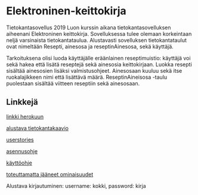 # Elektroninen-keittokirja

Tietokantasovellus 2019
Luon kurssin aikana tietokantasovelluksen aiheenani Elektroninen keittokirja.
Sovelluksessa tulee olemaan korkeintaan neljä varsinaista tietokantataulua. Alustavasti sovelluksen tietokantataulut ovat nimeltään Resepti, ainesosa ja reseptinAinesosa, sekä käyttäjä. 

Tarkoituksena olisi luoda käyttäjälle eräänlainen reseptimuistio: käyttäjä voi sekä hakea että lisätä reseptejä sekä ainesosia keittokirjaan. Luokka resepti sisältää ainesosien lisäksi valmistusohjeet. Ainesosaan kuuluu sekä itse ruokalajikkeen nimi että lisättävä määrä. ReseptinAineisosa -taulu puolestaan sisältää viitteen reseptiin sekä ainesosaan. 

## Linkkejä

[linkki herokuun](https://tsoha-keittokirja.herokuapp.com/ )

[alustava tietokantakaavio](https://github.com/ssuihko/ElektroninenKeittokirja/blob/master/documentation/tietokantakaav.png)

[userstories](https://github.com/ssuihko/ElektroninenKeittokirja/blob/master/documentation/userstories.md)

[asennusohje](https://github.com/ssuihko/ElektroninenKeittokirja/blob/master/documentation/installation.md)

[käyttöohje](https://github.com/ssuihko/ElektroninenKeittokirja/blob/master/documentation/guide.md)

[toteuttamatta jääneet ominaisuudet](https://github.com/ssuihko/ElektroninenKeittokirja/blob/master/documentation/toteuttamatta.md)

Alustava kirjautuminen: 
username: kokki, 
password: kirja

